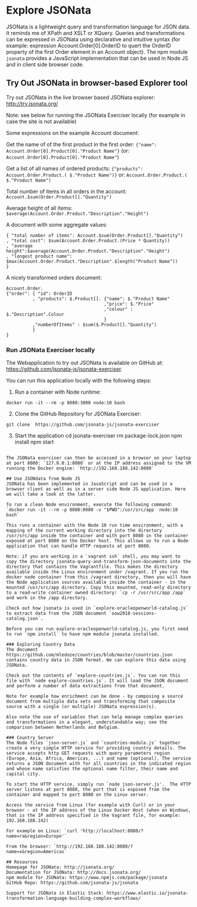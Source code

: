 # Explore JSONata

JSONata is a lightweight query and transformation language for JSON data. It reminds me of XPath and XSLT or XQuery. Queries and transformations can be expressed in JSONata using declarative and intuitive syntax (for example: expression Account.Order[0].OrderID to quert the OrderID property of the first Order element in an Account object). The npm module `jsonata` provides a JavaScript implementation that can be used in Node JS and in client side browser code. 

## Try Out JSONata in browser-based Explorer tool

Try out JSONata in the live browser based JSONata explorer:  http://try.jsonata.org/ 

Note: see below for running the JSONata Exerciser locally (for example in case the site is not available)

Some expressions on the example Account document:

Get the name of of the first product in the first order: `{"name": Account.Order[0].Product[0]."Product Name"}` (or: `Account.Order[0].Product[0]."Product Name"`)

Get a list of all names of ordered products: `{"products": Account.Order.Product.( $."Product Name")}` or: `Account.Order.Product.( $."Product Name")`  

Total number of items in all orders in the account: `Account.$sum(Order.Product[]."Quantity")`                           

Average height of all items: `$average(Account.Order.Product."Description"."Height")`

A document with some aggregate values:
```
{ "total number of items": Account.$sum(Order.Product[]."Quantity") 
, "total cost": $sum(Account.Order.Product.(Price * Quantity))
, "average height":$average(Account.Order.Product."Description"."Height")
, "longest product name": $max(Account.Order.Product."Description".$length("Product Name"))
}
```

A nicely transformed orders document:
```
Account.Order. 
{"order": { "id": OrderID
          , "products": $.Product[]. {"name": $."Product Name"
                                     ,"price": $."Price"
                                     ,"colour" : $."Description".Colour
                                     } 
          ,"numberOfItems" : $sum($.Product[]."Quantity")                           
          }
}
```

### Run JSONata Exerciser locally

The Webapplication to try out JSONata is available on GitHub at: https://github.com/jsonata-js/jsonata-exerciser.

You can run this application locally with the following steps:
1. Run a container with Node runtime:
```
docker run -it --rm -p 8080:3000 node:10 bash
```
2. Clone the GitHub Repository for JSONata Exerciser:
```
git clone  https://github.com/jsonata-js/jsonata-exerciser
```
3. Start the application 
cd jsonata-exerciser
rm package-lock.json
npm install
npm start
```

The JSONata exerciser can then be accessed in a browser on your laptop at port 8080: `127.0.0.1:8080` or at the IP address assigned to the VM running the Docker engine: `http://192.168.188.142:8080` 

## Use JSONdata from Node JS
JSONata has been implemented in JavaScript and can be used in a browser client as well as in a server side Node JS application. Here we will take a look at the latter.

To run a clean Node environment, execute the following command: 
`docker run -it --rm -p 8080:8080 -v "$PWD":/usr/src/app  node:10 bash`

This runs a container with the Node 10 run time environment, with a mapping of the current working directory into the directory /usr/src/app inside the container and with port 8080 in the container exposed at port 8080 on the Docker host. This allows us to run a Node application that can handle HTTP requests at port 8080. 

Note: if you are working in a `vagrant ssh` shell, you may want to copy the directory jsonata-query-and-transform-json-documents into the directory that contains the Vagrantfile. This makes the directory available inside the Linux environment under /vagrant. If you run the docker node container from this /vagrant directory, then you will have the Node application sources available inside the container - in the mounted /usr/src/app directory. Copy this mounted, read-only directory to a read-write container owned directory: `cp -r /usr/src/app /app` and work in the /app directory.

Check out how jsonata is used in `explore-oracleopenworld-catalog.js` to extract data from the JSON document `oow2018-sessions-catalog.json`.

Before you can run explore-oracleopenworld-catalog.js, you first need to run `npm install` to have npm module jsonata installed.

### Exploring Country Data
The document https://github.com/mledoze/countries/blob/master/countries.json contains country data in JSON format. We can explore this data using JSONata.

Check out the contents of `explore-countries.js`. You can run this file with `node explore-countries.js`. It will load the JSON document and perform a number of data extractions from that document.

Note for example how enrichment can be done - by composing a source document from multiple data sets and transforming that composite source with a single (or multiple) JSONata expression(s).

Also note the use of variables that can help manage complex queries and transformations in a elegant, understandable way; see the comparison between Netherlands and Belgium.

### Country Server
The Node files `json-server.js` and `countries-module.js` together create a very simple HTTP service for providing country details. The service accepts http GET requests with query parameters region (Europe, Asia, Africa, Americas, ...) and name (optional). The service returns a JSON document with for all countries in the indicated region and whose name satisfies the optional name filter, their name and capital city.

To start the HTTP service, simply run `node json-server.js'.  The HTTP server listens at port 8080, the port that is exposed from the container and mapped to port 8080 on the Linux server.

Access the service from Linux (for example with Curl) or in your browser - at the IP address of the Linux Docker Host (when on Windows, that is the IP address specified in the Vagrant file, for example: 192.168.188.142)

For example on Linux: `curl 'http://localhost:8080/?name=ra&region=Europe'`

From the browser: `http://192.168.188.142:8080/?name=x&region=Americas`

## Resources
Homepage for JSONata: http://jsonata.org/
Documentation for JSONata: http://docs.jsonata.org/ 
npm module for JSONata: https://www.npmjs.com/package/jsonata 
GitHub Repo: https://github.com/jsonata-js/jsonata 

Support for JSONata in Elastic Stack: https://www.elastic.io/jsonata-transformation-language-building-complex-workflows/ 